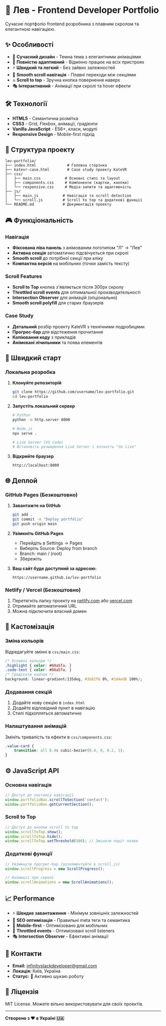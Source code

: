 # 🚀 Лев - Frontend Developer Portfolio

Сучасне портфоліо frontend розробника з плавним скролом та елегантною навігацією.

## ✨ Особливості

- 🎨 **Сучасний дизайн** - Темна тема з елегантними анімаціями
- 📱 **Повністю адаптивний** - Відмінно працює на всіх пристроях
- ⚡ **Швидкий та легкий** - Без зайвих залежностей
- 🎯 **Smooth scroll навігація** - Плавні переходи між секціями
- 🔝 **Scroll to top** - Зручна кнопка повернення наверх
- 🎭 **Інтерактивний** - Анімації при скролі та hover ефекти

## 🛠 Технології

- **HTML5** - Семантична розмітка
- **CSS3** - Grid, Flexbox, анімації, градієнти  
- **Vanilla JavaScript** - ES6+, класи, модулі
- **Responsive Design** - Mobile-first підхід

## 📂 Структура проекту

```
lev-portfolio/
├── index.html              # Головна сторінка
├── katevr-case.html        # Case study проекту KateVR
├── css/
│   ├── main.css           # Основні стилі та layout
│   ├── components.css     # Компоненти (картки, кнопки)
│   └── responsive.css     # Медіа-запити та адаптивність
├── js/
│   ├── main.js           # Навігація та scroll detection
│   └── scroll.js         # Scroll to top та додаткові функції
└── README.md             # Документація проекту
```

## 🎮 Функціональність

### Навігація
- **Фіксована ліва панель** з анімованим логотипом "Л" → "Лев"
- **Активна секція** автоматично підсвічується при скролі
- **Smooth scroll** до потрібної секції при кліку
- **Компактна версія** на мобільних (точки замість тексту)

### Scroll Features
- **Scroll to Top** кнопка з'являється після 300px скролу
- **Throttled scroll events** для оптимальної производительності
- **Intersection Observer** для анімацій (опціонально)
- **Smooth scroll polyfill** для старих браузерів

### Case Study

- **Детальний** розбір проекту KateVR з технічними подробицями
- **Прогрес-бар** для відстеження прочитання
- **Копіювання коду** з прикладів
- **Анімовані лічильники** та поява елементів

## 🚀 Швидкий старт

### Локальна розробка

1. **Клонуйте репозиторій**
   ```bash
   git clone https://github.com/username/lev-portfolio.git
   cd lev-portfolio
   ```

2. **Запустіть локальний сервер**
   ```bash
   # Python
   python -m http.server 8000
   
   # Node.js
   npx serve .
   
   # Live Server (VS Code)
   # Встановіть розширення Live Server і клікніть "Go Live"
   ```

3. **Відкрийте браузер**
   ```
   http://localhost:8000
   ```

## 🌐 Деплой

### GitHub Pages (Безкоштовно)

1. **Завантажте на GitHub**
   ```bash
   git add .
   git commit -m "Deploy portfolio"
   git push origin main
   ```

2. **Увімкніть GitHub Pages**
   - Перейдіть в Settings → Pages
   - Виберіть Source: Deploy from branch
   - Branch: main / (root)
   - Збережіть

3. **Ваш сайт буде доступний за адресою:**
   ```
   https://username.github.io/lev-portfolio
   ```

### Netlify / Vercel (Безкоштовно)

1. Перетягніть папку проекту на [netlify.com](https://netlify.com) або [vercel.com](https://vercel.com)
2. Отримайте автоматичний URL
3. Можна підключити власний домен

## 🎨 Кастомізація

### Зміна кольорів
Відредагуйте змінні в `css/main.css`:
```css
/* Основні кольори */
.highlight { color: #60a5fa; }
.code-text { color: #60a5fa; }
/* Градієнти кнопок */
background: linear-gradient(135deg, #3b82f6 0%, #1d4ed8 100%);
```

### Додавання секцій
1. Додайте нову секцію в `index.html`
2. Додайте відповідний пункт в навігацію
3. Стилі підхопляться автоматично

### Налаштування анімацій
Змініть тривалість та ефекти в `css/components.css`:
```css
.value-card {
    transition: all 0.4s cubic-bezier(0.4, 0, 0.2, 1);
}
```

## ⚙️ JavaScript API

### Основна навігація
```javascript
// Доступ до інстансу навігації
window.portfolioNav.scrollToSection('contact');
window.portfolioNav.getCurrentSection();
```

### Scroll to Top
```javascript
// Доступ до кнопки scroll to top
window.scrollToTop.show();
window.scrollToTop.hide();
window.scrollToTop.setThreshold(500); // Змінити поріг появи
```

### Додаткові функції
```javascript
// Увімкнути прогрес-бар (розкоментуйте в scroll.js)
window.scrollProgress = new ScrollProgress();

// Анімації при скролі
window.scrollAnimations = new ScrollAnimations();
```

## 📈 Performance

- ⚡ **Швидке завантаження** - Мінімум зовнішніх залежностей
- 🎯 **SEO оптимізація** - Правильні meta теги та семантика
- 📱 **Mobile-first** - Оптимізовано для мобільних
- 🔧 **Throttled events** - Оптимізовані scroll listeners
- 🎭 **Intersection Observer** - Ефективні анімації

## 🤝 Контакти

- **Email:** infinitystackdeveloper@gmail.com
- **Локація:** Київ, Україна
- **Статус:** 🚀 Активно шукаю роботу

## 📄 Ліцензія

MIT License. Можете вільно використовувати для своїх проектів.

---

**Створено з ❤️ в Україні 🇺🇦**